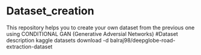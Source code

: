# Dataset_creation
This repository helps you to create your own dataset from the previous one using CONDITIONAL GAN (Generative Adversial Networks)
#Dataset description
kaggle datasets download -d balraj98/deepglobe-road-extraction-dataset
